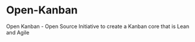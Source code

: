 Open-Kanban
===========

Open Kanban - Open Source Initiative to create a Kanban core that is Lean and Agile

